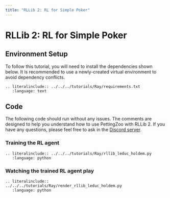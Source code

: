 ```yaml
---
title: "RLLib 2: RL for Simple Poker"
---
```


# RLLib 2: RL for Simple Poker

## Environment Setup
To follow this tutorial, you will need to install the dependencies shown below. It is recommended to use a newly-created virtual environment to avoid dependency conflicts.
```{eval-rst}
.. literalinclude:: ../../../tutorials/Ray/requirements.txt
   :language: text
```

## Code
The following code should run without any issues. The comments are designed to help you understand how to use PettingZoo with RLLib 2. If you have any questions, please feel free to ask in the [Discord server](https://discord.gg/nhvKkYa6qX).

### Training the RL agent

```{eval-rst}
.. literalinclude:: ../../../tutorials/Ray/rllib_leduc_holdem.py
   :language: python
```

### Watching the trained RL agent play

```{eval-rst}
.. literalinclude:: ../../../tutorials/Ray/render_rllib_leduc_holdem.py
   :language: python
```

